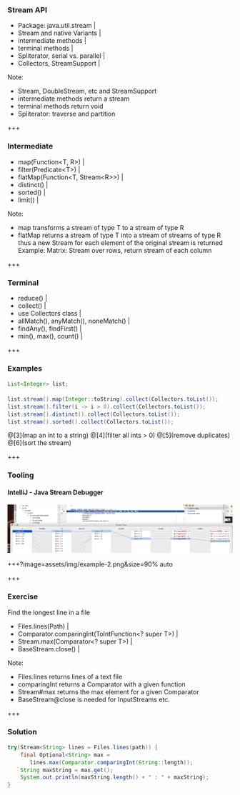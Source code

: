 ### Stream API

- Package: java.util.stream |
- Stream and native Variants |
- intermediate methods |
- terminal methods |
- Spliterator, serial vs. parallel |
- Collectors, StreamSupport |

Note:
- Stream, DoubleStream, etc and StreamSupport
- intermediate methods return a stream
- terminal methods return void
- Spliterator: traverse and partition

+++

### Intermediate 

- map(Function&lt;T, R>) |
- filter(Predicate&lt;T>) |
- flatMap(Function&lt;T, Stream&lt;R>>) |
- distinct() |
- sorted() |
- limit() |

Note:
- map transforms a stream of type T to a stream of type R
- flatMap returns a stream of type T into a stream of streams of type R
  thus a new Stream for each element of the original stream is returned
  Example: Matrix: Stream over rows, return stream of each column

+++

### Terminal

- reduce() |
- collect() |
- use Collectors class |
- allMatch(), anyMatch(), noneMatch() |
- findAny(), findFirst() |
- min(), max(), count() |

+++

### Examples

```java
List<Integer> list;

list.stream().map(Integer::toString).collect(Collectors.toList());
list.stream().filter(i -> i > 0).collect(Collectors.toList());
list.stream().distinct().collect(Collectors.toList());
list.stream().sorted().collect(Collectors.toList());
```
@[3](map an int to a string)
@[4](filter all ints > 0)
@[5](remove duplicates)
@[6](sort the stream)

+++

### Tooling

#### IntelliJ - Java Stream Debugger

![Logo](assets/img/example-1.png)

+++?image=assets/img/example-2.png&size=90% auto
 

+++
### Exercise

Find the longest line in a file

- Files.lines(Path) |
- Comparator.comparingInt(ToIntFunction<? super T>) |
- Stream.max(Comparator<? super T>) |
- BaseStream.close() |

Note:
- Files.lines returns lines of a text file
- comparingInt returns a Comparator with a given function
- Stream#max returns the max element for a given Comparator
- BaseStream@close is needed for InputStreams etc.

+++

### Solution

```java
try(Stream<String> lines = Files.lines(path)) {
    final Optional<String> max = 
       lines.max(Comparator.comparingInt(String::length));
    String maxString = max.get();
    System.out.println(maxString.length() + " : " + maxString);
}
```

